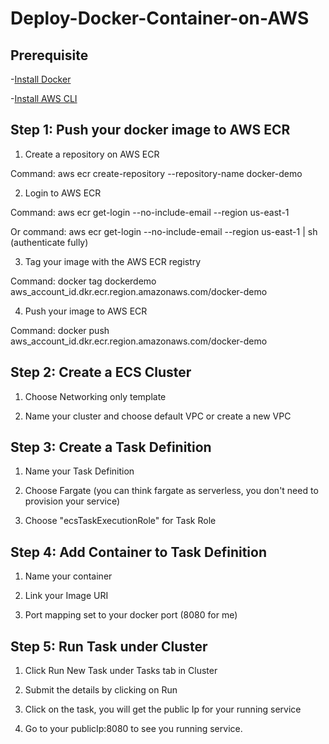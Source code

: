# Deploy-Docker-Container-on-AWS

## Prerequisite 

-[Install Docker](https://docs.docker.com/install/)

-[Install AWS CLI](https://docs.aws.amazon.com/cli/latest/userguide/cli-chap-install.html)

## Step 1: Push your docker image to AWS ECR

1. Create a repository on AWS ECR

Command:  aws ecr create-repository --repository-name docker-demo

2. Login to AWS ECR

Command: aws ecr get-login --no-include-email --region us-east-1

Or command: aws ecr get-login --no-include-email --region us-east-1 | sh (authenticate fully)

3. Tag your image with the AWS ECR registry

Command: docker tag dockerdemo aws_account_id.dkr.ecr.region.amazonaws.com/docker-demo

4. Push your image to AWS ECR

Command: docker push aws_account_id.dkr.ecr.region.amazonaws.com/docker-demo

## Step 2: Create a ECS Cluster

1. Choose Networking only template

2. Name your cluster and choose default VPC or create a new VPC

## Step 3: Create a Task Definition

1. Name your Task Definition

2. Choose Fargate (you can think fargate as serverless, you don't need to provision your service)

3. Choose "ecsTaskExecutionRole" for Task Role

## Step 4: Add Container to Task Definition

1. Name your container

2. Link your Image URI 

3. Port mapping set to your docker port (8080 for me)

## Step 5: Run Task under Cluster

1. Click Run New Task under Tasks tab in Cluster 

2. Submit the details by clicking on Run

3. Click on the task, you will get the public Ip for your running service

4. Go to your publicIp:8080 to see you running service.





